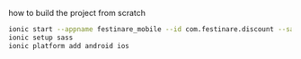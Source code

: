 how to build the project from scratch

```bash
ionic start --appname festinare_mobile --id com.festinare.discount --sass festinare_mobile tabs
ionic setup sass
ionic platform add android ios
```

